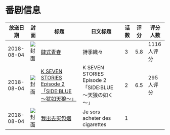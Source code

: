 # 番剧信息

|放送日期|封面|标题|日文标题|话数|评分|评分人数|
|---|---|---|---|---|---|---|
|2018-08-04|![封面](https://lain.bgm.tv/pic/cover/c/30/dc/238986_3n7n9.jpg)|[肆式青春](https://bangumi.tv/subject/238986)|詩季織々|3|5.8|1116人评分|
|2018-08-04|![封面](https://lain.bgm.tv/pic/cover/c/3b/51/251985_y8buv.jpg)|[K SEVEN STORIES Episode 2「SIDE:BLUE ～犹如天狼～」](https://bangumi.tv/subject/251985)|K SEVEN STORIES Episode 2「SIDE:BLUE ～天狼の如く～」|2|6.5|295人评分|
|2018-08-04|![封面](https://lain.bgm.tv/pic/cover/c/26/06/325109_1296Z.jpg)|[我出去买包烟](https://bangumi.tv/subject/325109)|Je sors acheter des cigarettes|1|||
